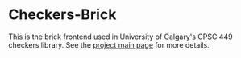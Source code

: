 # Checkers-Brick

This is the brick frontend used in University of Calgary's CPSC 449 checkers library. See the [project main page](https://github.com/benjamin-macadam/checkersredux) for more details.